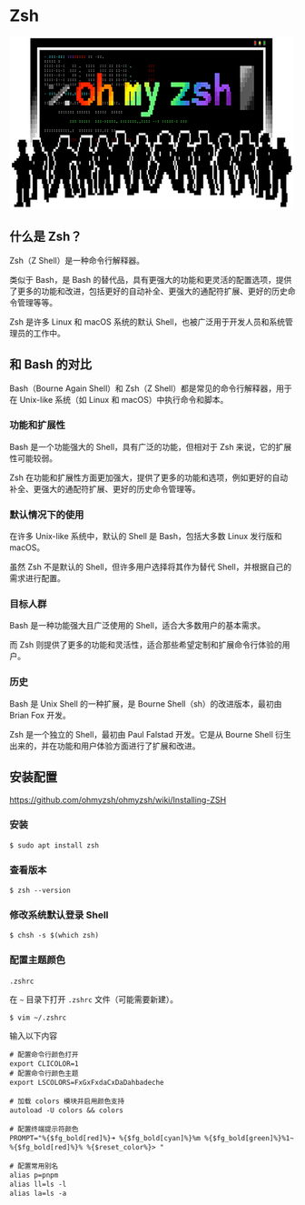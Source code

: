 # Zsh

![zsh__banner.png](../static/images/terminal/zsh__banner.png)

## 什么是 Zsh？

Zsh（Z Shell）是一种命令行解释器。

类似于 Bash，是 Bash 的替代品，具有更强大的功能和更灵活的配置选项，提供了更多的功能和改进，包括更好的自动补全、更强大的通配符扩展、更好的历史命令管理等等。

Zsh 是许多 Linux 和 macOS 系统的默认 Shell，也被广泛用于开发人员和系统管理员的工作中。

## 和 Bash 的对比

Bash（Bourne Again Shell）和 Zsh（Z Shell）都是常见的命令行解释器，用于在 Unix-like 系统（如 Linux 和
macOS）中执行命令和脚本。

### 功能和扩展性

Bash 是一个功能强大的 Shell，具有广泛的功能，但相对于 Zsh 来说，它的扩展性可能较弱。

Zsh 在功能和扩展性方面更加强大，提供了更多的功能和选项，例如更好的自动补全、更强大的通配符扩展、更好的历史命令管理等。

### 默认情况下的使用

在许多 Unix-like 系统中，默认的 Shell 是 Bash，包括大多数 Linux 发行版和 macOS。

虽然 Zsh 不是默认的 Shell，但许多用户选择将其作为替代 Shell，并根据自己的需求进行配置。

### 目标人群

Bash 是一种功能强大且广泛使用的 Shell，适合大多数用户的基本需求。

而 Zsh 则提供了更多的功能和灵活性，适合那些希望定制和扩展命令行体验的用户。

### 历史

Bash 是 Unix Shell 的一种扩展，是 Bourne Shell（sh）的改进版本，最初由 Brian Fox 开发。

Zsh 是一个独立的 Shell，最初由 Paul Falstad 开发。它是从 Bourne Shell 衍生出来的，并在功能和用户体验方面进行了扩展和改进。


## 安装配置

https://github.com/ohmyzsh/ohmyzsh/wiki/Installing-ZSH

### 安装

```shell
$ sudo apt install zsh
```

### 查看版本

```shell
$ zsh --version
```

### 修改系统默认登录 Shell

```shell
$ chsh -s $(which zsh)
```

### 配置主题颜色

`.zshrc`

在 `~` 目录下打开 `.zshrc` 文件（可能需要新建）。

```shell
$ vim ~/.zshrc
```

输入以下内容

```shell
# 配置命令行颜色打开
export CLICOLOR=1
# 配置命令行颜色主题
export LSCOLORS=FxGxFxdaCxDaDahbadeche

# 加载 colors 模块并启用颜色支持
autoload -U colors && colors

# 配置终端提示符颜色
PROMPT="%{$fg_bold[red]%}➜ %{$fg_bold[cyan]%}%m %{$fg_bold[green]%}%1~ %{$fg_bold[red]%}% %{$reset_color%}> "

# 配置常用别名
alias p=pnpm
alias ll=ls -l
alias la=ls -a
```
